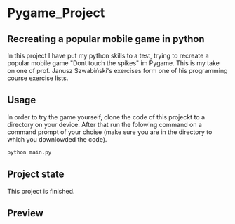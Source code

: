 # Pygame_Project
## Recreating a popular mobile game in python
In this project I have put my python skills to a test, trying to recreate a popular mobile game "Dont touch the spikes" im Pygame. This is my take on one of prof. Janusz Szwabiński's exercises form one of his programming course exercise lists.

## Usage

In order to try the game yourself, clone the code of this projeckt to a directory on your device. After that run the folowing command on a command prompt of your choise (make sure you are in the directory to which you downlowded the code).

```bash
python main.py
```

## Project state
This project is finished.

## Preview




